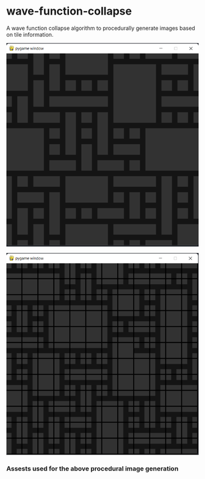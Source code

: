 # wave-function-collapse
A wave function collapse algorithm to procedurally generate images based on tile information.

![](./wfc_imgs/demo.png)

![](./wfc_imgs/demo2.png)

<h3>Assests used for the above procedural image generation</h3>

